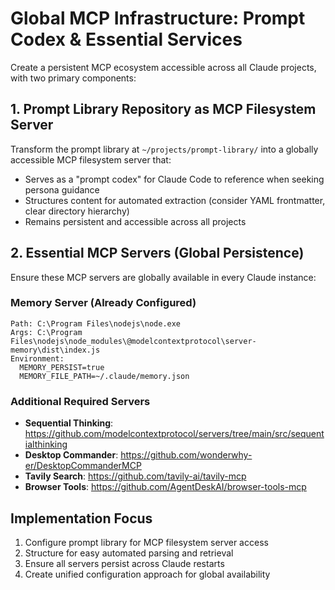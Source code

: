 # Global MCP Infrastructure: Prompt Codex & Essential Services

Create a persistent MCP ecosystem accessible across all Claude projects, with two primary components:

## 1. Prompt Library Repository as MCP Filesystem Server
Transform the prompt library at `~/projects/prompt-library/` into a globally accessible MCP filesystem server that:
- Serves as a "prompt codex" for Claude Code to reference when seeking persona guidance
- Structures content for automated extraction (consider YAML frontmatter, clear directory hierarchy)
- Remains persistent and accessible across all projects

## 2. Essential MCP Servers (Global Persistence)
Ensure these MCP servers are globally available in every Claude instance:

### Memory Server (Already Configured)
```
Path: C:\Program Files\nodejs\node.exe
Args: C:\Program Files\nodejs\node_modules\@modelcontextprotocol\server-memory\dist\index.js
Environment:
  MEMORY_PERSIST=true
  MEMORY_FILE_PATH=~/.claude/memory.json
```

### Additional Required Servers
- **Sequential Thinking**: https://github.com/modelcontextprotocol/servers/tree/main/src/sequentialthinking
- **Desktop Commander**: https://github.com/wonderwhy-er/DesktopCommanderMCP
- **Tavily Search**: https://github.com/tavily-ai/tavily-mcp
- **Browser Tools**: https://github.com/AgentDeskAI/browser-tools-mcp

## Implementation Focus
1. Configure prompt library for MCP filesystem server access
2. Structure for easy automated parsing and retrieval
3. Ensure all servers persist across Claude restarts
4. Create unified configuration approach for global availability